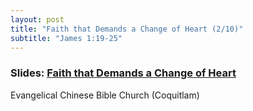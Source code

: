 ```yaml
---
layout: post
title: "Faith that Demands a Change of Heart (2/10)"
subtitle: "James 1:19-25"
---
```


### Slides: [Faith that Demands a Change of Heart](/faith-change)
Evangelical Chinese Bible Church (Coquitlam)
